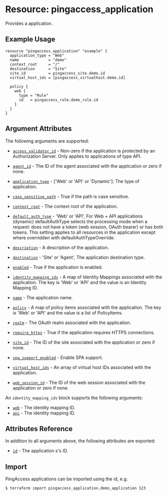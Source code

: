# Resource: pingaccess_application

Provides a application.

## Example Usage
```hcl
resource "pingaccess_application" "example" {
  application_type = "Web"
  name             = "demo"
  context_root     = "/"
  destination      = "Site"
  site_id          = pingaccess_site.demo.id
  virtual_host_ids = [pingaccess_virtualhost.demo.id]

  policy {
    web {
      type = "Rule"
      id   = pingaccess_rule.demo_rule.id
    }
  }
}

```

## Argument Attributes

The following arguments are supported:

- [`access_validator_id`](#access_validator_id) - Non-zero if the application is protected by an Authorization Server. Only applies to applications of type API.

- [`agent_id`](#agent_id) - The ID of the agent associated with the application or zero if none.

- [`application_type`](#application_type) - ['Web' or 'API' or 'Dynamic']: The type of application.

- [`case_sensitive_path`](#case_sensitive_path) - True if the path is case sensitive.

- [`context_root`](#context_root) -  The context root of the application.

- [`default_auth_type`](#default_auth_type) - 'Web' or 'API', For Web + API applications (dynamic) defaultAuthType selects the processing mode when a request: does not have a token (web session, OAuth bearer) or has both tokens. This setting applies to all resources in the application except where overridden with defaultAuthTypeOverride.

- [`description`](#description) - A description of the application.

- [`destination`](#destination) - 'Site' or 'Agent', The application destination type.

- [`enabled`](#enabled) - True if the application is enabled.

- [`identity_mapping_ids`](#identity_mapping_ids) - A map of Identity Mappings associated with the application. The key is 'Web' or 'API' and the value is an Identity Mapping ID.

- [`name`](#name) - The application name.

- [`policy`](#policy) - A map of policy items associated with the application. The key is 'Web' or 'API' and the value is a list of PolicyItems.

- [`realm`](#realm) - The OAuth realm associated with the application.

- [`require_https`](#require_https) - True if the application requires HTTPS connections.

- [`site_id`](#site_id) - The ID of the site associated with the application or zero if none.

- [`spa_support_enabled`](#spa_support_enabled) - Enable SPA support.

- [`virtual_host_ids`](#virtual_host_ids) - An array of virtual host IDs associated with the application.

- [`web_session_id`](#web_session_id) - The ID of the web session associated with the application or zero if none.

An ``identity_mapping_ids`` block supports the following arguments:

- [`web`](#identity_mapping_ids_web) - The identity mapping ID.
- [`api`](#identity_mapping_ids_api) - The identity mapping ID.

## Attributes Reference

In addition to all arguments above, the following attributes are exported:

- [`id`](#id) - The application s's ID.

## Import

PingAccess applications can be imported using the id, e.g.

```bash
$ terraform import pingaccess_application.demo_application 123
```
